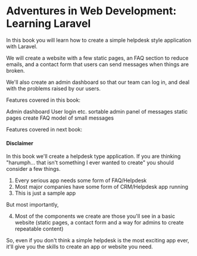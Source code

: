 # Adventures in Web Development: Learning Laravel

In this book you will learn how to create a simple helpdesk style application with Laravel.

We will create a website with a few static pages, an FAQ section to reduce emails, and a contact form that users can send messages when things are broken.

We'll also create an admin dashboard so that our team can log in, and deal with the problems raised by our users.


Features covered in this book:

Admin dashboard
User login etc.
sortable admin panel of messages
static pages
create FAQ model of small messages


Features covered in next book:



#### Disclaimer

In this book we'll create a helpdesk type application. If you are thinking "harumph... that isn't something I ever wanted to create" you should consider a few things.

1. Every serious app needs some form of FAQ/Helpdesk
2. Most major companies have some form of CRM/Helpdesk app running
3. This is just a sample app

But most importantly,

4. Most of the components we create are those you'll see in a basic website (static pages, a contact form and a way for admins to create repeatable content)

So, even if you don't think a simple helpdesk is the most exciting app ever, it'll give you the skills to create an app or website you need.